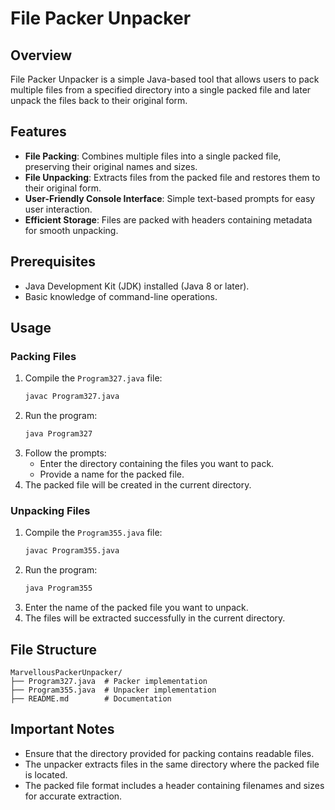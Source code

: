 # File Packer Unpacker

## Overview
File Packer Unpacker is a simple Java-based tool that allows users to pack multiple files from a specified directory into a single packed file and later unpack the files back to their original form.

## Features
- **File Packing**: Combines multiple files into a single packed file, preserving their original names and sizes.
- **File Unpacking**: Extracts files from the packed file and restores them to their original form.
- **User-Friendly Console Interface**: Simple text-based prompts for easy user interaction.
- **Efficient Storage**: Files are packed with headers containing metadata for smooth unpacking.

## Prerequisites
- Java Development Kit (JDK) installed (Java 8 or later).
- Basic knowledge of command-line operations.

## Usage
### Packing Files
1. Compile the `Program327.java` file:
   ```sh
   javac Program327.java
   ```
2. Run the program:
   ```sh
   java Program327
   ```
3. Follow the prompts:
   - Enter the directory containing the files you want to pack.
   - Provide a name for the packed file.
4. The packed file will be created in the current directory.

### Unpacking Files
1. Compile the `Program355.java` file:
   ```sh
   javac Program355.java
   ```
2. Run the program:
   ```sh
   java Program355
   ```
3. Enter the name of the packed file you want to unpack.
4. The files will be extracted successfully in the current directory.

## File Structure
```
MarvellousPackerUnpacker/
├── Program327.java  # Packer implementation
├── Program355.java  # Unpacker implementation
├── README.md        # Documentation
```

## Important Notes
- Ensure that the directory provided for packing contains readable files.
- The unpacker extracts files in the same directory where the packed file is located.
- The packed file format includes a header containing filenames and sizes for accurate extraction.


